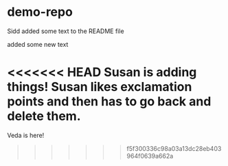 # demo-repo

Sidd added some text to the README file

added some new text

<<<<<<< HEAD
Susan is adding things! Susan likes exclamation points and then has to go back and delete them.
=======
Veda is here!
>>>>>>> f5f300336c98a03a13dc28eb403964f0639a662a
